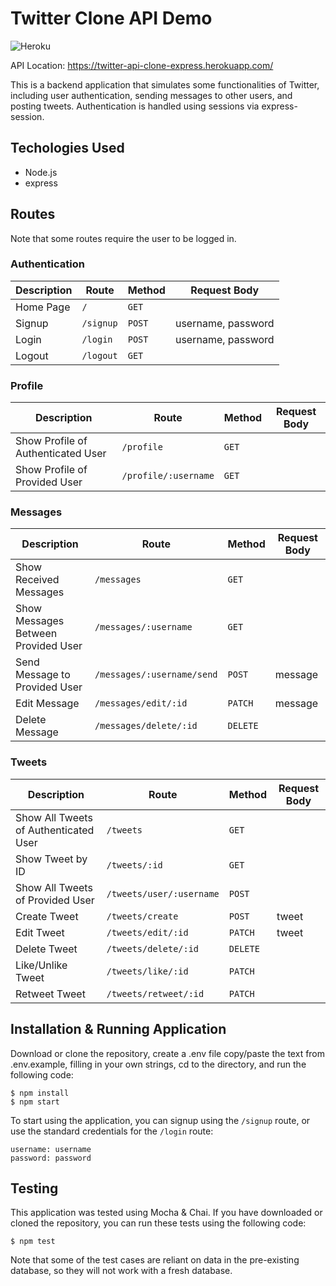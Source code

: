 # Twitter Clone API Demo

![Heroku](https://pyheroku-badge.herokuapp.com/?app=twitter-api-clone-express&style=flat)

API Location: https://twitter-api-clone-express.herokuapp.com/

This is a backend application that simulates some functionalities of Twitter, including user authentication, sending messages to other users, and posting tweets. Authentication is handled using sessions via express-session.

## Techologies Used
- Node.js
- express

## Routes

Note that some routes require the user to be logged in.

### Authentication

| Description | Route     | Method | Request Body       |
|-------------|-----------|--------|--------------------|
| Home Page   | `/`       | `GET`  |                    |
| Signup      | `/signup` | `POST` | username, password |
| Login       | `/login`  | `POST` | username, password |
| Logout      | `/logout` | `GET`  |                    |

### Profile

| Description                        | Route                | Method | Request Body |
|------------------------------------|----------------------|--------|--------------|
| Show Profile of Authenticated User | `/profile`           | `GET`  |              |
| Show Profile of Provided User      | `/profile/:username` | `GET`  |              |

### Messages

| Description                         | Route                      | Method   | Request Body |
|-------------------------------------|----------------------------|----------|--------------|
| Show Received Messages              | `/messages`                | `GET`    |              |
| Show Messages Between Provided User | `/messages/:username`      | `GET`    |              |
| Send Message to Provided User       | `/messages/:username/send` | `POST`   | message      |
| Edit Message                        | `/messages/edit/:id`       | `PATCH`  | message      |
| Delete Message                      | `/messages/delete/:id`     | `DELETE` |              |

### Tweets

| Description                           | Route                    | Method   | Request Body |
|---------------------------------------|--------------------------|----------|--------------|
| Show All Tweets of Authenticated User | `/tweets`                | `GET`    |              |
| Show Tweet by ID                      | `/tweets/:id`            | `GET`    |              |
| Show All Tweets of Provided User      | `/tweets/user/:username` | `POST`   |              |
| Create Tweet                          | `/tweets/create`         | `POST`   | tweet        |
| Edit Tweet                            | `/tweets/edit/:id`       | `PATCH`  | tweet        |
| Delete Tweet                          | `/tweets/delete/:id`     | `DELETE` |              |
| Like/Unlike Tweet                     | `/tweets/like/:id`       | `PATCH`  |              |
| Retweet Tweet                         | `/tweets/retweet/:id`    | `PATCH`  |              |

## Installation & Running Application

Download or clone the repository, create a .env file copy/paste the text from .env.example, filling in your own strings, cd to the directory, and run the following code:

```
$ npm install
$ npm start
```

To start using the application, you can signup using the `/signup` route, or use the standard credentials for the `/login` route:

```
username: username
password: password
```

## Testing

This application was tested using Mocha & Chai. If you have downloaded or cloned the repository, you can run these tests using the following code:

```
$ npm test
```

Note that some of the test cases are reliant on data in the pre-existing database, so they will not work with a fresh database.
